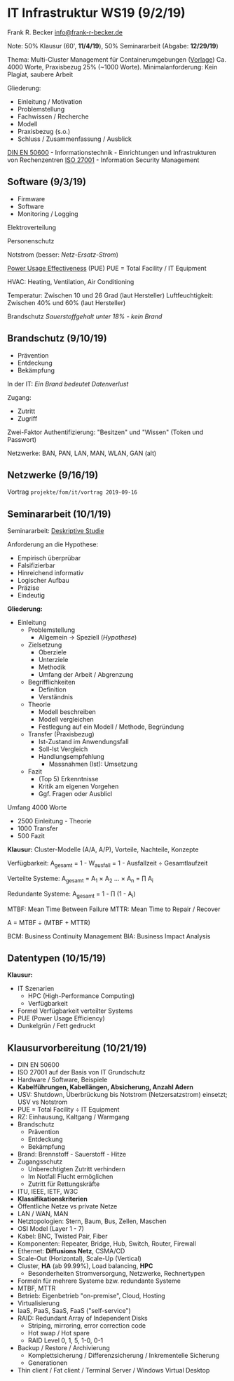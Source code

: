 # IT Infrastruktur WS19 (9/2/19)

Frank R. Becker
info@frank-r-becker.de

Note: 50% Klausur (60', **11/4/19**), 50% Seminararbeit (Abgabe: **12/29/19**)

Thema: Multi-Cluster Management für Containerumgebungen ([Vorlage](https://www.overleaf.com/latex/templates/latex-vorlage-einer-semiararbeit/vxfrnfczdvnq))
Ca. 4000 Worte, Praxisbezug 25% (~1000 Worte). Minimalanforderung: Kein Plagiat, saubere Arbeit

Gliederung:
- Einleitung / Motivation
- Problemstellung
- Fachwissen / Recherche
- Modell
- Praxisbezug (s.o.)
- Schluss / Zusammenfassung / Ausblick



[DIN EN 50600](https://www.din.de/de/mitwirken/normenausschuesse/dke/normen/wdc-beuth:din21:306267564) - Informationstechnik - Einrichtungen und Infrastrukturen von Rechenzentren
[ISO 27001](https://www.iso.org/isoiec-27001-information-security.html) - Information Security Management

## Software (9/3/19)

- Firmware
- Software
- Monitoring / Logging

Elektroverteilung

Personenschutz

Notstrom (besser: *Netz-Ersatz-Strom*)

[Power Usage Effectiveness](https://www.42u.com/measurement/pue-dcie.htm) (PUE) 
PUE = Total Facility / IT Equipment

HVAC: Heating, Ventilation, Air Conditioning

Temperatur: Zwischen 10 und 26 Grad (laut Hersteller)
Luftfeuchtigkeit: Zwischen 40% und 60% (laut Hersteller)

Brandschutz
*Sauerstoffgehalt unter 18% - kein Brand*

## Brandschutz (9/10/19)

- Prävention
- Entdeckung
- Bekämpfung

In der IT: *Ein Brand bedeutet Datenverlust*

Zugang:
- Zutritt
- Zugriff

Zwei-Faktor Authentifizierung: "Besitzen" und "Wissen" (Token und Passwort)

Netzwerke: BAN, PAN, LAN, MAN, WLAN, GAN (alt)

## Netzwerke (9/16/19)

Vortrag    `projekte/fom/it/vortrag 2019-09-16`

## Seminararbeit (10/1/19)

Seminararbeit: [Deskriptive Studie](https://de.wikipedia.org/wiki/Deskriptive_Studie)

Anforderung an die Hypothese:
- Empirisch überprübar
- Falsifizierbar
- Hinreichend informativ
- Logischer Aufbau
- Präzise
- Eindeutig

**Gliederung:**
- Einleitung
	- Problemstellung
		- Allgemein -> Speziell (*Hypothese*)
	- Zielsetzung
		- Oberziele
		- Unterziele
		- Methodik
		- Umfang der Arbeit / Abgrenzung
	- Begrifflichkeiten
		- Definition
		- Verständnis
	- Theorie
		- Modell beschreiben
		- Modell vergleichen
		- Festlegung auf ein Modell / Methode, Begründung
	- Transfer (Praxisbezug)
		- Ist-Zustand im Anwendungsfall
		- Soll-Ist Vergleich
		- Handlungsempfehlung
			- Massnahmen (Ist): Umsetzung
	- Fazit
		- (Top 5) Erkenntnisse
		- Kritik am eigenen Vorgehen
		- Ggf. Fragen oder Ausblicl

Umfang 4000 Worte
- 2500 Einleitung - Theorie
- 1000 Transfer
- 500 Fazit

**Klausur:** Cluster-Modelle (A/A, A/P), Vorteile, Nachteile, Konzepte

Verfügbarkeit:    A<sub>gesamt</sub> = 1 - W<sub>ausfall</sub> = 1 - Ausfallzeit &divide; Gesamtlaufzeit

Verteilte Systeme: A<sub>gesamt</sub> = A<sub>1</sub> &times; A<sub>2</sub> ... &times; A<sub>n</sub> = &prod; A<sub>i</sub>

Redundante Systeme: A<sub>gesamt</sub> = 1 - &prod; (1 - A<sub>i</sub>)

MTBF: Mean Time Between Failure
MTTR: Mean Time to Repair / Recover

A = MTBF &divide; (MTBF + MTTR)

BCM: Business Continuity Management
BIA: Business Impact Analysis

## Datentypen (10/15/19)

**Klausur:**
- IT Szenarien
	- HPC (High-Performance Computing)
	- Verfügbarkeit
- Formel Verfügbarkeit verteilter Systems
- PUE (Power Usage Efficiency)
- Dunkelgrün / Fett gedruckt

## Klausurvorbereitung (10/21/19)

- DIN EN 50600
- ISO 27001 auf der Basis von IT Grundschutz
- Hardware / Software, Beispiele
- **Kabelführungen, Kabellängen,  Absicherung, Anzahl Adern**
- USV: Shutdown, Überbrückung bis Notstrom (Netzersatzstrom) einsetzt; USV vs Notstrom
- PUE = Total Facility &divide; IT Equipment
- RZ: Einhausung, Kaltgang / Warmgang
- Brandschutz
	- Prävention
	- Entdeckung
	- Bekämpfung
- Brand: Brennstoff - Sauerstoff - Hitze
- Zugangsschutz
	- Unberechtigten Zutritt verhindern
	- Im Notfall Flucht ermöglichen
	- Zutritt für Rettungskräfte
- ITU, IEEE, IETF, W3C
- **Klassifikationskriterien**
- Öffentliche Netze vs private Netze
- LAN / WAN, MAN
- Netztopologien: Stern, Baum, Bus, Zellen, Maschen
- OSI Model (Layer 1 - 7)
- Kabel: BNC, Twisted Pair, Fiber
- Komponenten: Repeater, Bridge, Hub, Switch, Router, Firewall
- Ethernet: **Diffusions Netz**, CSMA/CD
- Scale-Out (Horizontal), Scale-Up (Vertical)
- Cluster, **HA** (ab 99.99%), Load balancing, **HPC**
	- Besonderheiten Stromversorgung, Netzwerke, Rechnertypen
- Formeln für mehrere Systeme bzw. redundante Systeme
- MTBF, MTTR
- Betrieb: Eigenbetrieb "on-premise", Cloud, Hosting
- Virtualisierung
- IaaS, PaaS, SaaS, FaaS ("self-service")
- RAID: Redundant Array of Independent Disks
	- Striping, mirroring, error correction code
	- Hot swap / Hot spare
	- RAID Level 0, 1, 5, 1-0, 0-1
- Backup / Restore / Archivierung
	- Komplettsicherung / Differenzsicherung / Inkrementelle Sicherung
	- Generationen
- Thin client / Fat client / Terminal Server / Windows Virtual Desktop


<!--stackedit_data:
eyJoaXN0b3J5IjpbLTEzNTUwMTM0MTcsLTE0MjI5NTM4OTgsLT
YxNTg0NjMzNCwxMDg5NTc2OTI1LC04OTAxOTk4ODEsNzMwOTk4
MTE2XX0=
-->